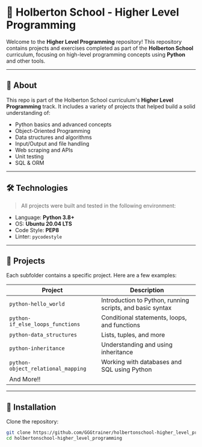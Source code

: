 # 🐍 Holberton School - Higher Level Programming

Welcome to the **Higher Level Programming** repository! This repository contains projects and exercises completed as part of the **Holberton School** curriculum, focusing on high-level programming concepts using **Python** and other tools.

---

## 🧠 About

This repo is part of the Holberton School curriculum's **Higher Level Programming** track. It includes a variety of projects that helped build a solid understanding of:

- Python basics and advanced concepts
- Object-Oriented Programming
- Data structures and algorithms
- Input/Output and file handling
- Web scraping and APIs
- Unit testing
- SQL & ORM

---

## 🛠 Technologies

> All projects were built and tested in the following environment:

- Language: **Python 3.8+**
- OS: **Ubuntu 20.04 LTS**
- Code Style: **PEP8**
- Linter: `pycodestyle`

---

## 📁 Projects

Each subfolder contains a specific project. Here are a few examples:

| Project | Description |
|--------|-------------|
| `python-hello_world` | Introduction to Python, running scripts, and basic syntax |
| `python-if_else_loops_functions` | Conditional statements, loops, and functions |
| `python-data_structures` | Lists, tuples, and more |
| `python-inheritance` | Understanding and using inheritance |
| `python-object_relational_mapping` | Working with databases and SQL using Python |
| And More!! |

---

## 🧪 Installation

Clone the repository:

```bash
git clone https://github.com/GGGtrainer/holbertonschool-higher_level_programming.git
cd holbertonschool-higher_level_programming
